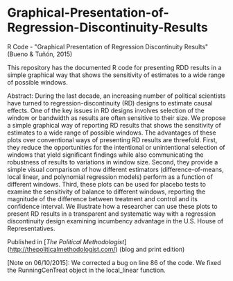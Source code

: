 # Graphical-Presentation-of-Regression-Discontinuity-Results
R Code - "Graphical Presentation of Regression Discontinuity Results"  (Bueno &amp; Tuñón, 2015)

This repository has the documented R code for presenting RDD results in a simple graphical way that shows the sensitivity of estimates to a wide range of possible windows.

Abstract: During the last decade, an increasing number of political scientists have turned to regression-discontinuity (RD) designs to estimate causal effects. One of the key issues in RD designs involves selection of the window or bandwidth as results are often sensitive to their size. We propose a simple graphical way of reporting RD results that shows the sensitivity of estimates to a wide range of possible windows. The advantages of these plots over conventional ways of presenting RD results are threefold. First, they reduce the opportunities for the intentional or unintentional selection of windows that yield significant findings while also communicating the robustness of results to variations in window size. Second, they provide a simple visual comparison of how different estimators (difference-of-means, local linear, and polynomial regression models) perform as a function of different windows. Third, these plots can be used for placebo tests to examine the sensitivity of balance to different windows, reporting the magnitude of the difference between treatment and control and its confidence interval. We illustrate how a researcher can use these plots to present RD results in a transparent and systematic way with a regression discontinuity design examining incumbency advantage in the U.S. House of Representatives.

Published in [*The Political Methodologist*] (http://thepoliticalmethodologist.com/) (blog and print edition)

\[Note on 06/10/2015\]: We corrected a bug on line 86 of the code. We fixed the RunningCenTreat object in the local_linear function.
